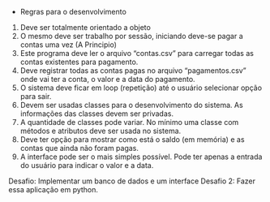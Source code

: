 * Regras para o desenvolvimento

1. Deve ser totalmente orientado a objeto
2. O mesmo deve ser trabalho por sessão, iniciando deve-se pagar a contas uma vez (A Principio)
3. Este programa deve ler o arquivo “contas.csv” para carregar todas as contas
existentes para pagamento.
4. Deve registrar todas as contas pagas no arquivo “pagamentos.csv” onde vai ter a
conta, o valor e a data do pagamento.
5. O sistema deve ficar em loop (repetição) até o usuário selecionar opção para sair.
6. Devem ser usadas classes para o desenvolvimento do sistema. As informações
das classes devem ser privadas.
7. A quantidade de classes pode variar. No mínimo uma classe com métodos e
atributos deve ser usada no sistema.
8. Deve ter opção para mostrar como está o saldo (em memória) e as contas que
ainda não foram pagas.
9. A interface pode ser o mais simples possível. Pode ter apenas a entrada do usuário
para indicar o valor e a data.

Desafio: Implementar um banco de dados e um interface
Desafio 2: Fazer essa aplicação em python.